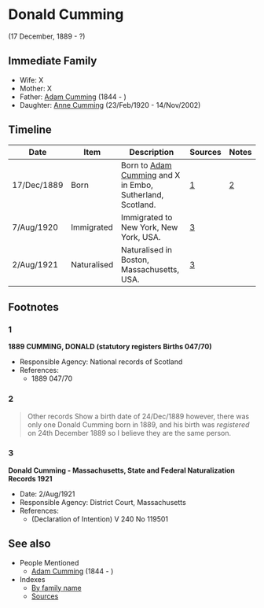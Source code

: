 ﻿---
layout: person
subject_key: i89853996
permalink: /people/i89853996
---

# Donald Cumming
(17 December, 1889 - ?)

## Immediate Family

* Wife: X
* Mother: X
* Father: [Adam Cumming](./@i55409960@-adam-cumming-b1844-d.md) (1844 - )
* Daughter: [Anne Cumming](./@i14926290@-anne-cumming-b1920-2-23-d2002-11-14.md) (23/Feb/1920 - 14/Nov/2002)

## Timeline

Date | Item | Description | Sources | Notes
---|---|---|---|---
17/Dec/1889 | Born | Born to [Adam Cumming](./@i55409960@-adam-cumming-b1844-d.md) and X in Embo, Sutherland, Scotland. | [1](#1) | [2](#2)
7/Aug/1920 | Immigrated | Immigrated to New York, New York, USA. | [3](#3) | 
2/Aug/1921 | Naturalised | Naturalised in Boston, Massachusetts, USA. | [3](#3) | 

## Footnotes

### 1

**1889 CUMMING, DONALD (statutory registers Births 047/70)**

* Responsible Agency: National records of Scotland
* References: 
  * 1889 047/70

### 2

> Other records Show a birth date of 24/Dec/1889 however, there was only one Donald Cumming born in 1889, and his birth was *registered* on 24th December 1889 so I believe they are the same person.
>


### 3

**Donald Cumming - Massachusetts, State and Federal Naturalization Records 1921**

* Date: 2/Aug/1921
* Responsible Agency: District Court, Massachusetts
* References: 
  * (Declaration of Intention) V 240 No 119501


## See also

- People Mentioned
  - [Adam Cumming](./@i55409960@-adam-cumming-b1844-d.md) (1844 - )
- Indexes
  - [By family name](../index-by-family-name.md)
  - [Sources](../index-of-sources-by-title.md)
